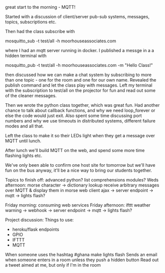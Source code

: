 great start to the morning - MQTT!

Started with a discussion of client/server pub-sub systems, messages, topics, subscriptions etc.

Then had the class subscribe with

mosquitto_sub -t test/all -h moorhouseassociates.com

where I had an mqtt server running in docker. I published a messge in a a hidden terminal with

mosquitto_pub -t test/all -h moorhouseassociates.com -m "Hello Class!"

then discussed how we can make a chat system by subscribing to more than one topic - one for the room and one for our own name. Revealed the publish command and let the class play with messages. Left my terminal with the subscription to test/all on the projector for fun and read out some of the cleaner messages.

Then we wrote the python class together, which was great fun. Had another chance to talk about callback functions, and why we need loop_forever or else the code would just exit. Also spent some time discussing port numbers and why we use timeouts in distributed systems, different failure modes and all that.

Left the class to make it so their LEDs light when they get a message over MQTT until lunch.

After lunch we'll build MQTT on the web, and spend some more time flashing lights etc.

We've only been able to confirm one host site for tomorrow but we'll have fun on the bus anyway, it'll be a nice way to bring our students together.

Topics to finish off:
advanced python?
  list comprehensions
  modules?
Weds afternoon:
  morse character -> dictionary lookup
  receive arbitrary messages over MQTT & display them in morse
  web client ajax -> server endpoint -> mqtt -> lights flash?

Friday morning:
  consuming web services
Friday afternoon:
  ifttt weather warning -> webhook -> server endpoint -> mqtt -> lights flash?


Project discussion:
Things to use:
* heroku/flask endpoints
* GPIO
* IFTTT
* MQTT

When someone uses the hashtag #ghana make lights flash
Sends an email when someone enters in a room unless they push a hidden button
Read out a tweet aimed at me, but only if I'm in the room

